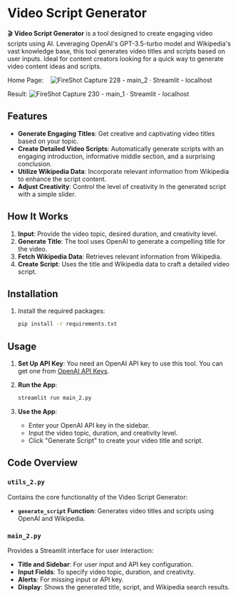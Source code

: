 # Video Script Generator

🎬 **Video Script Generator** is a tool designed to create engaging video scripts using AI. Leveraging OpenAI's GPT-3.5-turbo model and Wikipedia's vast knowledge base, this tool generates video titles and scripts based on user inputs. Ideal for content creators looking for a quick way to generate video content ideas and scripts.

Home Page:   
![FireShot Capture 228 - main_2 · Streamlit - localhost](https://github.com/user-attachments/assets/6d4da540-c23d-4387-b0f8-8194b83a2ab1)

Result:
![FireShot Capture 230 - main_1 · Streamlit - localhost](https://github.com/user-attachments/assets/4da58538-cb50-4387-ac0b-cd59c2d4e33a)


## Features

- **Generate Engaging Titles**: Get creative and captivating video titles based on your topic.
- **Create Detailed Video Scripts**: Automatically generate scripts with an engaging introduction, informative middle section, and a surprising conclusion.
- **Utilize Wikipedia Data**: Incorporate relevant information from Wikipedia to enhance the script content.
- **Adjust Creativity**: Control the level of creativity in the generated script with a simple slider.

## How It Works

1. **Input**: Provide the video topic, desired duration, and creativity level.
2. **Generate Title**: The tool uses OpenAI to generate a compelling title for the video.
3. **Fetch Wikipedia Data**: Retrieves relevant information from Wikipedia.
4. **Create Script**: Uses the title and Wikipedia data to craft a detailed video script.

## Installation

1. Install the required packages:
   ```bash
   pip install -r requirements.txt
   ```

## Usage

1. **Set Up API Key**: You need an OpenAI API key to use this tool. You can get one from [OpenAI API Keys](https://platform.openai.com/account/api-keys).

2. **Run the App**:
   ```bash
   streamlit run main_2.py
   ```

3. **Use the App**:
   - Enter your OpenAI API key in the sidebar.
   - Input the video topic, duration, and creativity level.
   - Click "Generate Script" to create your video title and script.

## Code Overview

### `utils_2.py`

Contains the core functionality of the Video Script Generator:
- **`generate_script` Function**: Generates video titles and scripts using OpenAI and Wikipedia.

### `main_2.py`

Provides a Streamlit interface for user interaction:
- **Title and Sidebar**: For user input and API key configuration.
- **Input Fields**: To specify video topic, duration, and creativity.
- **Alerts**: For missing input or API key.
- **Display**: Shows the generated title, script, and Wikipedia search results.
